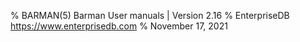 % BARMAN(5) Barman User manuals | Version 2.16
% EnterpriseDB <https://www.enterprisedb.com>
% November 17, 2021
